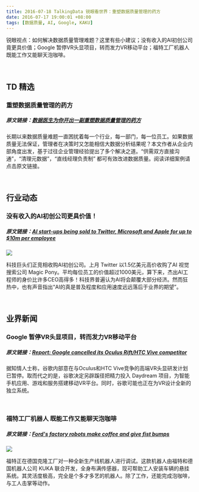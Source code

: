 ```yaml
---
title: 2016-07-18 TalkingData 锐眼看世界：重塑数据质量管理的药方
date: 2016-07-17 19:00:01 +08:00
tags: [数据质量, AI, Google, KAKU]
---
```


锐眼视点：如何解决数据质量管理难题？这里有些小建议；没有收入的AI初创公司竟更具价值；Google 暂停VR头显项目，转而发力VR移动平台；福特工厂机器人既能工作又能聊天泡咖啡。

<br>

## TD 精选

### 重塑数据质量管理的药方

##### 原文链接：[数据医生为你开出一副重塑数据质量管理的药方](http://www.hbrchina.org/2016-07-14/4306.html)

长期以来数据质量难题一直困扰着每一个行业，每一部门，每一位员工。如果数据质量无法保证，管理者在决策时又怎能相信大数据分析结果呢？本文作者从企业内部角度出发，基于过往企业管理经验提出了多个解决之道。“供需双方直接沟通”，“清理元数据”，“直线经理负责制” 都可有效改进数据质量。阅读详细案例请点击原文链接。

<br>

## 行业动态

### 没有收入的AI初创公司更具价值！

##### 原文链接：[AI start-ups being sold to Twitter, Microsoft and Apple for up to $10m per employee](https://www.ibtimes.co.uk/ai-start-ups-being-sold-twitter-microsoft-apple-10m-per-employee-1570261)

![](http://i1.piimg.com/567952/ab7ae5aa38612048.jpg)

科技巨头们正竞相收购AI初创公司。上月 Twitter 以1.5亿美元高价收购了AI 视觉搜索公司 Magic Pony。平均每位员工的价值超过1000美元，算下来，杰出AI工程师的身价比许多CEO高得多！科技界普遍认为AI将会颠覆大部分经济。然而狂热中，也有声音指出“AI的真是普及程度和应用速度远远落后于业界的期望”。

<br>

## 业界新闻

### Google 暂停VR头显项目，转而发力VR移动平台

##### 原文链接：[Report: Google cancelled its Oculus Rift/HTC Vive competitor](http://www.androidauthority.com/report-google-cancelled-oculus-rifthtc-vive-competitor-703526/)


据知情人士称，谷歌内部意在与Oculus和HTC Vive竞争的高端VR头显研发计划已暂停。取而代之的是，谷歌决定另辟蹊径把精力投入 Daydream 项目，为智能手机应用、游戏和服务搭建移动VR平台。同时，谷歌可能也正在为VR设计全新的独立系统。

<br>

### 福特工厂机器人 既能工作又能聊天泡咖啡

##### 原文链接：[Ford's factory robots make coffee and give fist bumps](http://www.techradar.com/news/car-tech/ford-s-factory-robots-make-coffee-and-give-fist-bumps-1324925)

![](http://i1.piimg.com/567952/30c49310cd520d9c.jpg)

福特正在德国克隆工厂对一种全新生产线机器人进行调试。这款机器人由福特和德国机器人公司 KUKA 联合开发，全身布满传感器，现可帮助工人安装车辆的悬挂系统。其灵活度极高，完全是个多才多艺的机器人。除了工作，还能完成泡咖啡，与工人击掌等动作。

<br>
